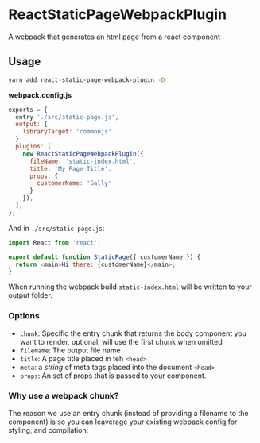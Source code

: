 # ReactStaticPageWebpackPlugin

A webpack that generates an html page from a react component

## Usage

```sh
yarn add react-static-page-webpack-plugin -D
```

**webpack.config.js**

```js
exports = {
  entry './src/static-page.js',
  output: {
    libraryTarget: 'commonjs'
  }
  plugins: [
    new ReactStaticPageWebpackPlugin({
      fileName: 'static-index.html',
      title: 'My Page Title',
      props: {
        customerName: 'Sally'
      }
    }),
  ],
};
```

And in `./src/static-page.js`:

```js
import React from 'react';

export default function StaticPage({ customerName }) {
  return <main>Hi there: {customerName}</main>;
}
```

When running the webpack build `static-index.html` will be written to your output folder.

### Options

- `chunk`: Specific the entry chunk that returns the body component you want to render, optional, will use the first chunk when omitted
- `fileName`: The output file name
- `title`: A page title placed in teh `<head>`
- `meta`: a _string_ of meta tags placed into the document `<head>`
- `props`: An set of props that is passed to your component.

### Why use a webpack chunk?

The reason we use an entry chunk (instead of providing a filename to the component) is so you can leaverage your existing webpack config for styling, and compilation.
